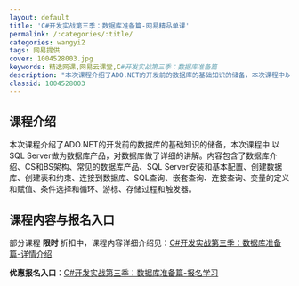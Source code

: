 ```yaml
---
layout: default
title: 'C#开发实战第三季：数据库准备篇-网易精品单课'
permalink: /:categories/:title/
categories: wangyi2
tags: 网易提供
cover: 1004528003.jpg
keywords: 精选网课,网易云课堂,C#开发实战第三季：数据库准备篇
description: "本次课程介绍了ADO.NET的开发前的数据库的基础知识的储备，本次课程中以SQLServer做为数据库产品，对数据库做了详细的讲解。内容包含了数据库介绍、CS和BS架构、常见的数据库产品、S"
classid: 1004528003
---
```


## 课程介绍

本次课程介绍了ADO.NET的开发前的数据库的基础知识的储备，本次课程中 以SQL Server做为数据库产品，对数据库做了详细的讲解。内容包含了数据库介绍、CS和BS架构、常见的数据库产品、SQL Server安装和基本配置、创建数据库、创建表和约束、连接到数据库、SQL查询、嵌套查询、连接查询、变量的定义和赋值、条件选择和循环、游标、存储过程和触发器。

## 课程内容与报名入口

部分课程 **限时** 折扣中，课程内容详细介绍见：[C#开发实战第三季：数据库准备篇-详情介绍](https://study.163.com/course/introduction/1004528003.htm?share=1&shareId=1025206652&utm_campaign=share&utm_medium=iphoneShare&utm_source=&utm_u=1025206652)

**优惠报名入口**：[C#开发实战第三季：数据库准备篇-报名学习](https://study.163.com/course/introduction/1004528003.htm?share=1&shareId=1025206652&utm_campaign=share&utm_medium=iphoneShare&utm_source=&utm_u=1025206652)

